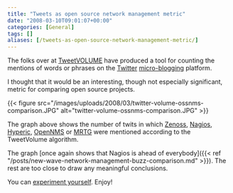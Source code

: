 ```yaml
---
title: "Tweets as open source network management metric"
date: "2008-03-10T09:01:07+00:00"
categories: [General]
tags: []
aliases: [/tweets-as-open-source-network-management-metric/]
---
```


The folks over at [TweetVOLUME](http://www.tweetvolume.com/) have produced a tool for counting the mentions of words or phrases on the [Twitter](http://twitter.com/) [micro-blogging](https://en.wikipedia.org/wiki/Micro-blogging) platform.

I thought that it would be an interesting, though not especially significant, metric for comparing open source projects.

{{< figure src="/images/uploads/2008/03/twitter-volume-ossnms-comparison.JPG" alt="twitter-volume-ossnms-comparison.JPG" >}}

The graph above shows the number of twits in which [Zenoss](http://www.zenoss.org/), [Nagios](http://www.nagios.org/), [Hyperic](http://www.hyperic.org/), [OpenNMS](https://www.opennms.org/) or [MRTG](http://oss.oetiker.ch/mrtg/) were mentioned according to the TweetVolume algorithm.

The graph [once again shows that Nagios is ahead of everybody]({{< ref "/posts/new-wave-network-management-buzz-comparison.md" >}}). The rest are too close to draw any meaningful conclusions.

You can [experiment yourself](http://www.tweetvolume.com/index.php?search_phrases=zenoss,nagios,hyperic,opennms,mrtg). Enjoy!
